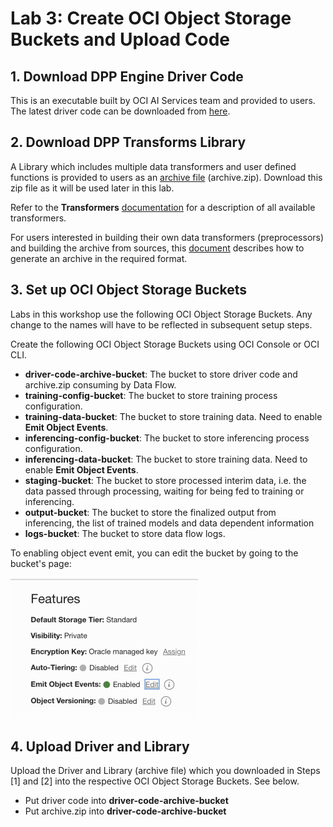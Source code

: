 Lab 3: Create OCI Object Storage Buckets and Upload Code
===

## 1. Download DPP Engine Driver Code

This is an executable built by OCI AI Services team and provided to users. The latest driver code can be downloaded from [here](https://github.com/bug-catcher/oci-data-science-ai-samples/blob/master/ai_services/anomaly_detection/data_preprocessing_examples/oci_data_flow_based_examples/example_code/df_driver.py).

## 2. Download DPP Transforms Library

A Library which includes multiple data transformers and user defined functions is provided to users as an [archive file](https://objectstorage.us-phoenix-1.oraclecloud.com/p/kUGPXE9HB_BtgpCqe7jyOUUD_rorNiHD0HWsIR52r4KN4axrHpidLnBo4y1Nsnb-/n/ax3dvjxgkemg/b/archive-bucket/o/archive.zip) (archive.zip).  Download this zip file as it will be used later in this lab.

Refer to the **Transformers** [documentation](../optional/Introduction-to-Transformers-for-Data-Preprocessing.md) for a description of all available transformers.

For users interested in building their own data transformers (preprocessors) and building the archive from sources, this [document](https://github.com/bug-catcher/oci-data-science-ai-samples/blob/master/ai_services/anomaly_detection/data_preprocessing_examples/oci_data_flow_based_examples/prepackaged_dataflow_applications.md) describes how to generate an archive in the required format.

## 3. Set up OCI Object Storage Buckets

Labs in this workshop use the following OCI Object Storage Buckets. Any change to the names will have to be reflected in subsequent setup steps.

Create the following OCI Object Storage Buckets using OCI Console or OCI CLI.

*   **driver-code-archive-bucket**: The bucket to store driver code and archive.zip consuming by Data Flow.
*   **training-config-bucket**: The bucket to store training process configuration.
*   **training-data\-bucket**: The bucket to store training data. Need to enable **Emit Object Events**.
*   **inferencing-config-bucket**: The bucket to store inferencing process configuration.
*   **inferencing-data-bucket**: The bucket to store training data. Need to enable **Emit Object Events**.
*   **staging-bucket**: The bucket to store processed interim data, i.e. the data passed through processing, waiting for being fed to training or inferencing. 
*   **output-bucket**: The bucket to store the finalized output from inferencing, the list of trained models and data dependent information
*   **logs-bucket**: The bucket to store data flow logs.

To enabling object event emit, you can edit the bucket by going to the bucket's page:

![](./images/Prepare-OS1.png)

## 4. Upload Driver and Library

Upload the Driver and Library (archive file) which you downloaded in Steps [1] and [2] into the respective OCI Object Storage Buckets. See below.

*   Put driver code into **driver-code-archive-bucket**
*   Put archive.zip into **driver-code-archive-bucket**
